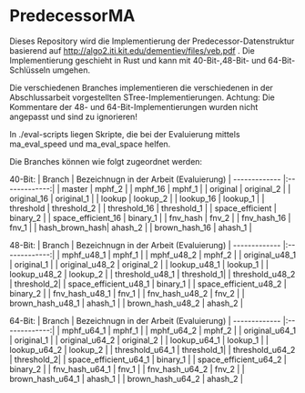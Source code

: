 # PredecessorMA

Dieses Repository wird die Implementierung der Predecessor-Datenstruktur basierend auf http://algo2.iti.kit.edu/dementiev/files/veb.pdf .
Die Implementierung geschieht in Rust und kann mit 40-Bit-,48-Bit- und 64-Bit-Schlüsseln umgehen.

Die verschiedenen Branches implementieren die verschiedenen in der Abschlussarbeit vorgestellten STree-Implementierungen. 
Achtung: Die Kommentare der 48- und 64-Bit-Implementierungen wurden nicht angepasst und sind zu ignorieren!

In ./eval-scripts liegen Skripte, die bei der Evaluierung mittels ma_eval_speed und ma_eval_space helfen. 



Die Branches können wie folgt zugeordnet werden:

40-Bit:
| Branch        | Bezeichnugn in der Arbeit (Evaluierung)
| ------------- |:-------------:| 
| master        | mphf_2 |
| mphf_16       | mphf_1      |
| original      | original_2      | 
| original_16   | original_1      | 
| lookup        | lookup_2      | 
| lookup_16     | lookup_1      | 
| threshold     | threshold_2      | 
| threshold_16  | threshold_1     | 
| space_efficient |  binary_2      | 
| space_efficient_16 | binary_1      | 
| fnv_hash      | fnv_2      | 
| fnv_hash_16        | fnv_1      | 
| hash_brown_hash| ahash_2      | 
| brown_hash_16 | ahash_1      | 

48-Bit:
| Branch        | Bezeichnugn in der Arbeit (Evaluierung)
| ------------- |:-------------:| 
| mphf_u48_1       | mphf_1     |
| mphf_u48_2       | mphf_2     |
| original_u48_1   | original_1 | 
| original_u48_2   | original_2 | 
| lookup_u48_1     | lookup_1   | 
| lookup_u48_2  | lookup_2   | 
| threshold_u48_1  | threshold_1| 
| threshold_u48_2  | threshold_2| 
| space_efficient_u48_1  |  binary_1      | 
| space_efficient_u48_2  | binary_2      | 
| fnv_hash_u48_1   | fnv_1      | 
| fnv_hash_u48_2   | fnv_2      | 
| brown_hash_u48_1 | ahash_1    | 
| brown_hash_u48_2 | ahash_2    | 

64-Bit:
| Branch        | Bezeichnugn in der Arbeit (Evaluierung)
| ------------- |:-------------:| 
| mphf_u64_1       | mphf_1     |
| mphf_u64_2       | mphf_2     |
| original_u64_1   | original_1 | 
| original_u64_2   | original_2 | 
| lookup_u64_1     | lookup_1   | 
| lookup_u64_2  | lookup_2   | 
| threshold_u64_1  | threshold_1| 
| threshold_u64_2  | threshold_2| 
| space_efficient_u64_1  |  binary_1      | 
| space_efficient_u64_2  | binary_2      | 
| fnv_hash_u64_1   | fnv_1      | 
| fnv_hash_u64_2   | fnv_2      | 
| brown_hash_u64_1 | ahash_1    | 
| brown_hash_u64_2 | ahash_2    | 


